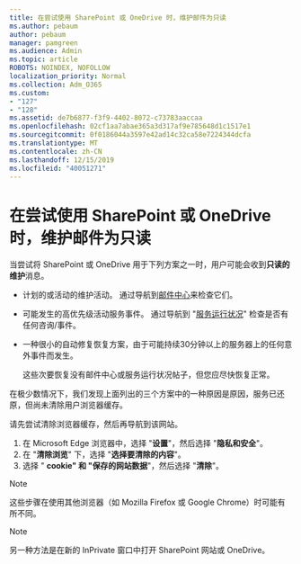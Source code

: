 ```yaml
---
title: 在尝试使用 SharePoint 或 OneDrive 时，维护邮件为只读
ms.author: pebaum
author: pebaum
manager: pamgreen
ms.audience: Admin
ms.topic: article
ROBOTS: NOINDEX, NOFOLLOW
localization_priority: Normal
ms.collection: Adm_O365
ms.custom:
- "127"
- "128"
ms.assetid: de7b6877-f3f9-4402-8072-c73783aaccaa
ms.openlocfilehash: 02cf1aa7abae365a3d317af9e785648d1c1517e1
ms.sourcegitcommit: 0f0186044a3597e42ad14c32ca58e7224344dcfa
ms.translationtype: MT
ms.contentlocale: zh-CN
ms.lasthandoff: 12/15/2019
ms.locfileid: "40051271"
---
```

# <a name="read-only-for-maintenance-message-when-attempting-to-use-sharepoint-or-onedrive"></a>在尝试使用 SharePoint 或 OneDrive 时，维护邮件为只读

当尝试将 SharePoint 或 OneDrive 用于下列方案之一时，用户可能会收到**只读的维护**消息。 

-   计划的或活动的维护活动。  通过导航到[邮件中心](https://portal.office.com/adminportal/home#/messagecenter)来检查它们。
-   可能发生的高优先级活动服务事件。 通过导航到 "[服务运行状况](https://portal.office.com/adminportal/home#/servicehealth)" 检查是否有任何咨询/事件。
-   一种很小的自动修复恢复方案，由于可能持续30分钟以上的服务器上的任何意外事件而发生。 
    
    这些次要恢复没有邮件中心或服务运行状况帖子，但您应尽快恢复正常。

在极少数情况下，我们发现上面列出的三个方案中的一种原因是原因，服务已还原，但尚未清除用户浏览器缓存。

请先尝试清除浏览器缓存，然后再导航到该网站。

1. 在 Microsoft Edge 浏览器中，选择 "**设置**"，然后选择 "**隐私和安全**"。
2. 在 "**清除浏览**" 下，选择 "**选择要清除的内容**"。
3. 选择 " **cookie" 和 "保存的网站数据**"，然后选择 "**清除**"。

>[!Note] 
> 这些步骤在使用其他浏览器（如 Mozilla Firefox 或 Google Chrome）时可能有所不同。

>[!Note] 
> 另一种方法是在新的 InPrivate 窗口中打开 SharePoint 网站或 OneDrive。